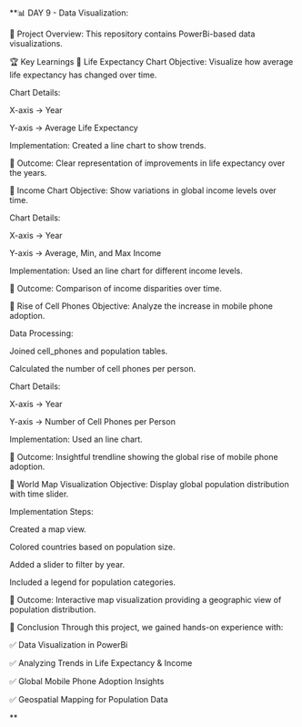 **📊 DAY 9 - Data Visualization:

📌 Project Overview:
This repository contains PowerBi-based data visualizations.

🏆 Key Learnings
⿡ Life Expectancy Chart
Objective: Visualize how average life expectancy has changed over time.

Chart Details:

X-axis → Year

Y-axis → Average Life Expectancy

Implementation: Created a line chart to show trends.

📌 Outcome: Clear representation of improvements in life expectancy over the years.

⿢ Income Chart
Objective: Show variations in global income levels over time.

Chart Details:

X-axis → Year

Y-axis → Average, Min, and Max Income

Implementation: Used an line chart for different income levels.

📌 Outcome: Comparison of income disparities over time.

⿣ Rise of Cell Phones
Objective: Analyze the increase in mobile phone adoption.

Data Processing:

Joined cell_phones and population tables.

Calculated the number of cell phones per person.

Chart Details:

X-axis → Year

Y-axis → Number of Cell Phones per Person

Implementation: Used an line chart.

📌 Outcome: Insightful trendline showing the global rise of mobile phone adoption.

⿤ World Map Visualization
Objective: Display global population distribution with time slider.

Implementation Steps:

Created a map view.

Colored countries based on population size.

Added a slider to filter by year.

Included a legend for population categories.

📌 Outcome: Interactive map visualization providing a geographic view of population distribution.

🚀 Conclusion
Through this project, we gained hands-on experience with:

✅ Data Visualization in PowerBi

✅ Analyzing Trends in Life Expectancy & Income

✅ Global Mobile Phone Adoption Insights

✅ Geospatial Mapping for Population Data  

**
